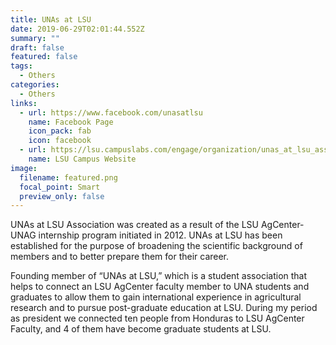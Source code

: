```yaml
---
title: UNAs at LSU
date: 2019-06-29T02:01:44.552Z
summary: ""
draft: false
featured: false
tags:
  - Others
categories:
  - Others
links:
  - url: https://www.facebook.com/unasatlsu
    name: Facebook Page
    icon_pack: fab
    icon: facebook
  - url: https://lsu.campuslabs.com/engage/organization/unas_at_lsu_association
    name: LSU Campus Website
image:
  filename: featured.png
  focal_point: Smart
  preview_only: false
---
```

UNAs at LSU Association was created as a result of the LSU AgCenter-UNAG internship program initiated in 2012. UNAs at LSU has been established for the purpose of broadening the scientific background of members and to better prepare them for their career.

Founding member of “UNAs at LSU,” which is a student association that helps to connect an LSU AgCenter faculty member to UNA students and graduates to allow them to gain international experience in agricultural research and to pursue post-graduate education at LSU. During my period as president we connected ten people from Honduras to LSU AgCenter Faculty, and 4 of them have become graduate students at LSU.